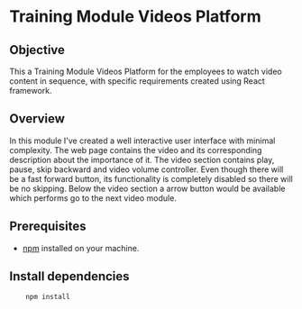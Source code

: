 # Training Module Videos Platform

## Objective

This a Training Module Videos Platform for the employees to watch video content in sequence, with specific requirements created using React framework.

## Overview

In this module I've created a well interactive user interface with minimal complexity. The web page contains the video and its corresponding description about the importance of it. The video section contains play, pause, skip backward and video volume controller. Even though there will be a fast forward button, its functionality is completely disabled so there will be no skipping. Below the video section a arrow button would be available which performs go to the next video module.

## Prerequisites

- [npm](https://www.npmjs.com/) installed on your machine.

## Install dependencies

```bash
    npm install
```